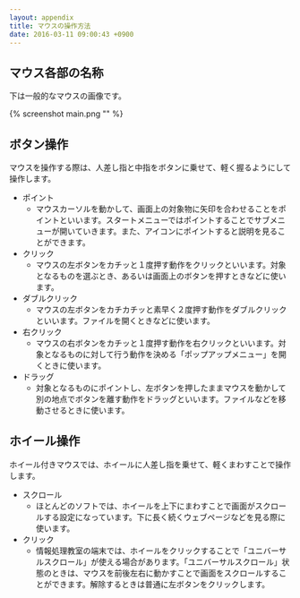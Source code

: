 ```yaml
---
layout: appendix
title: マウスの操作方法
date: 2016-03-11 09:00:43 +0900
---
```


マウス各部の名称
----------------

下は一般的なマウスの画像です。

{% screenshot main.png "" %}


ボタン操作
----------

マウスを操作する際は、人差し指と中指をボタンに乗せて、軽く握るようにして操作します。

* ポイント
    * マウスカーソルを動かして、画面上の対象物に矢印を合わせることをポイントといいます。スタートメニューではポイントすることでサブメニューが開いていきます。また、アイコンにポイントすると説明を見ることができます。
* クリック
    * マウスの左ボタンをカチッと１度押す動作をクリックといいます。対象となるものを選ぶとき、あるいは画面上のボタンを押すときなどに使います。
* ダブルクリック
    * マウスの左ボタンをカチカチッと素早く２度押す動作をダブルクリックといいます。ファイルを開くときなどに使います。
* 右クリック
    * マウスの右ボタンをカチッと１度押す動作を右クリックといいます。対象となるものに対して行う動作を決める「ポップアップメニュー」を開くときに使います。
* ドラッグ
    * 対象となるものにポイントし、左ボタンを押したままマウスを動かして別の地点でボタンを離す動作をドラッグといいます。ファイルなどを移動させるときに使います。

ホイール操作
------------

ホイール付きマウスでは、ホイールに人差し指を乗せて、軽くまわすことで操作します。

* スクロール
    * ほとんどのソフトでは、ホイールを上下にまわすことで画面がスクロールする設定になっています。下に長く続くウェブページなどを見る際に使います。
* クリック
    * 情報処理教室の端末では、ホイールをクリックすることで「ユニバーサルスクロール」が使える場合があります。「ユニバーサルスクロール」状態のときは、マウスを前後左右に動かすことで画面をスクロールすることができます。解除するときは普通に左ボタンをクリックします。
